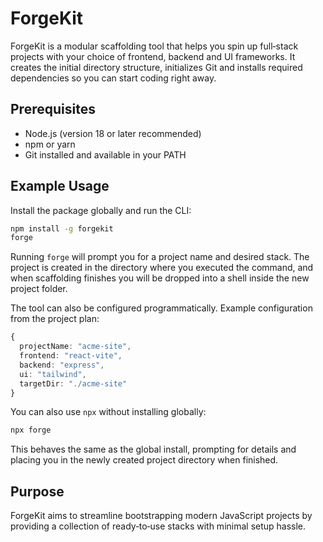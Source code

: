 # ForgeKit

ForgeKit is a modular scaffolding tool that helps you spin up full‑stack projects with your choice of frontend, backend and UI frameworks. It creates the initial directory structure, initializes Git and installs required dependencies so you can start coding right away.

## Prerequisites

- Node.js (version 18 or later recommended)
- npm or yarn
- Git installed and available in your PATH

## Example Usage

Install the package globally and run the CLI:

```bash
npm install -g forgekit
forge
```

Running `forge` will prompt you for a project name and desired stack. The
project is created in the directory where you executed the command, and when
scaffolding finishes you will be dropped into a shell inside the new project
folder.

The tool can also be configured programmatically. Example configuration from the project plan:

```ts
{
  projectName: "acme-site",
  frontend: "react-vite",
  backend: "express",
  ui: "tailwind",
  targetDir: "./acme-site"
}
```

You can also use `npx` without installing globally:

```bash
npx forge
```
This behaves the same as the global install, prompting for details and placing
you in the newly created project directory when finished.

## Purpose

ForgeKit aims to streamline bootstrapping modern JavaScript projects by providing a collection of ready‑to‑use stacks with minimal setup hassle.

